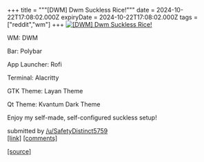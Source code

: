 +++
title = """[DWM] Dwm Suckless Rice!"""
date = 2024-10-22T17:08:02.000Z
expiryDate = 2024-10-22T17:08:02.000Z
tags = ["reddit","wm"]
+++
[![[DWM] Dwm Suckless Rice!](https://preview.redd.it/quoo4q00bcwd1.jpeg?width=640&crop=smart&auto=webp&s=58ce05134569f1c08db38bb3b44d17b7f0686517 "[DWM] Dwm Suckless Rice!")](https://www.reddit.com/r/unixporn/comments/1g9nbh7/dwm_dwm_suckless_rice/)

WM: DWM

Bar: Polybar

App Launcher: Rofi

Terminal: Alacritty

GTK Theme: Layan Theme

Qt Theme: Kvantum Dark Theme

Enjoy my self-made, self-configured suckless setup!

submitted by [/u/SafetyDistinct5759](https://www.reddit.com/user/SafetyDistinct5759)  
[\[link\]](https://i.redd.it/quoo4q00bcwd1.jpeg) [\[comments\]](https://www.reddit.com/r/unixporn/comments/1g9nbh7/dwm_dwm_suckless_rice/)

[[source]](https://www.reddit.com/r/unixporn/comments/1g9nbh7/dwm_dwm_suckless_rice/)
